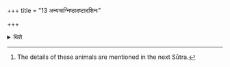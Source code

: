 +++
title = "13 अन्यत्राग्निष्ठादष्टादशिनः"

+++

<details><summary>थिते</summary>

13. He dedicates (the animals) belonging to the group of eighteen (at the posts) other than the one exactly in front of the fire.[^1]  

[^1]: The details of these animals are mentioned in the next Sūtra.  
</details>
